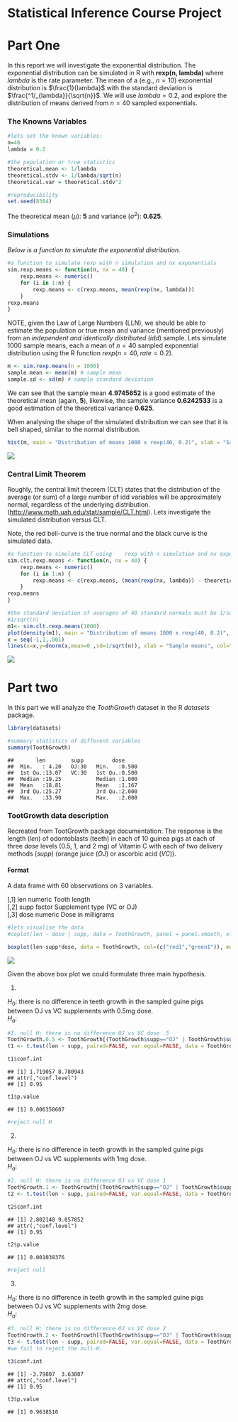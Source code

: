 # Statistical Inference Course Project
  
# Part One
In this report we will investigate the exponential distribution. The exponential distribution can be simulated in R with **rexp(n, lambda)** where *lambda* is the rate parameter. The mean of a (e.g., $n=10$) exponential distribution is $\frac{1}{lambda}$ with the standard deviation is $\frac{^1/_{lambda}}{\sqrt{n}}$. We will use $lambda = 0.2$, and explore the distribution of means derived from $n=40$ sampled exponentials.

### The Knowns Variables

```r
#lets set the known variables:
n=40
lambda = 0.2

#the population or true statistics
theoretical.mean <- 1/lambda 
theoretical.stdv <- 1/lambda/sqrt(n)
theoretical.var = theoretical.stdv^2

#reproducibility
set.seed(8384)
```
The theoretical mean ($\mu$): **5** and variance ($\sigma^2$): **0.625**. 

### Simulations
*Below is a function to simulate the exponential distribution.* 

```r
#a function to simulate rexp with n simulation and nx exponentials
sim.rexp.means <- function(n, nx = 40) {
    rexp.means <- numeric()
    for (i in 1:n) { 
        rexp.means <- c(rexp.means, mean(rexp(nx, lambda)))
    }
rexp.means
}
```

NOTE, given the Law of Large Numbers (LLN), we should be able to estimate the population or true mean and variance (mentioned previously) from an *independent and identically distributed* (*idd*) sample. Lets simulate 1000 sample means, each a mean of $n=40$ sampled exponential distribution using the R function $rexp(n=40, rate=0.2)$. 

```r
m <- sim.rexp.means(n = 1000)
sample.mean <- mean(m) # sample mean
sample.sd <- sd(m) # sample standard deviation
```
We can see that the sample mean **4.9745652** is a good estimate of the theoretical mean (again, **5**), likewise, the sample variance **0.6242533** is a good estimation of the theoretical variance **0.625**.  


When analysing the shape of the simulated distribution we can see that it is bell shaped, similar to the normal distribution.

```r
hist(m, main = "Distribution of means 1000 x rexp(40, 0.2)", xlab = "Sample means")
```

![](statinf_project_files/figure-html/unnamed-chunk-4-1.png) 



### Central Limit Theorem
Roughly, the central limit theorem (CLT) states that the distribution of the average (or sum) of a large number of idd variables will be approximately normal, regardless of the underlying distribution. (http://www.math.uah.edu/stat/sample/CLT.html). Lets investigate the simulated distribution versus CLT.  

Note, the red bell-curve is the true normal and the black curve is the simulated data.

```r
#a function to simulate CLT using    rexp with n simulation and nx exponentials
sim.clt.rexp.means <- function(n, nx = 40) {
    rexp.means <- numeric()
    for (i in 1:n) { 
        rexp.means <- c(rexp.means, (mean(rexp(nx, lambda)) - theoretical.mean) / theoretical.stdv/sqrt(nx))
    }
rexp.means
}

#the standard deviation of averages of 40 standard normals must be 1/sqrt(40). (p.38)
#1/sqrt(n)
m1<- sim.clt.rexp.means(1000)
plot(density(m1), main = "Distribution of means 1000 x rexp(40, 0.2)", xlab = "Sample means")
x = seq(-1,1,.001)
lines(x=x,y=dnorm(x,mean=0 ,sd=1/sqrt(n)), xlab = "Sample means", col="red", type="l", lty=2)
```

![](statinf_project_files/figure-html/unnamed-chunk-6-1.png) 

# Part two

In this part we will analyze the *ToothGrowth* dataset in the R *datasets* package. 


```r
library(datasets)

#summary statistics of different variables
summary(ToothGrowth)
```

```
##       len        supp         dose      
##  Min.   : 4.20   OJ:30   Min.   :0.500  
##  1st Qu.:13.07   VC:30   1st Qu.:0.500  
##  Median :19.25           Median :1.000  
##  Mean   :18.81           Mean   :1.167  
##  3rd Qu.:25.27           3rd Qu.:2.000  
##  Max.   :33.90           Max.   :2.000
```


### TootGrowth data description
Recreated from TootGrowth package documentation:
The response is the length (*len*) of odontoblasts (teeth) in each of 10 guinea pigs at each of three *dose* levels (0.5, 1, and 2 mg) of Vitamin C with each of two delivery methods (*supp*) (orange juice (*OJ*) or ascorbic acid (*VC*)).

#### Format
A data frame with 60 observations on 3 variables.

[,1]	 len	 numeric	 Tooth length  
[,2]	 supp	 factor	 Supplement type (VC or OJ)  
[,3]	 dose	 numeric	 Dose in milligrams  
  

```r
#lets visualise the data
#coplot(len ~ dose | supp, data = ToothGrowth, panel = panel.smooth, xlab = "ToothGrowth data: length vs dose, given type of supplement")

boxplot(len~supp*dose, data = ToothGrowth, col=(c("red1","green1")), main="ToothGrowth data", xlab="Supplement.Dose")
```

![](statinf_project_files/figure-html/unnamed-chunk-8-1.png) 

Given the above box plot we could formulate three main hypothesis.

1.  
$H_0:$ there is no difference in teeth growth in the sampled guine pigs between OJ vs VC supplements with 0.5mg dose.  
$H_a:$  

```r
#1. null H: there is no difference OJ vs VC dose .5
ToothGrowth.0.5 <- ToothGrowth[(ToothGrowth$supp=="OJ" | ToothGrowth$supp=="VC") & ToothGrowth$dose==.5,]
t1 <- t.test(len ~ supp, paired=FALSE, var.equal=FALSE, data = ToothGrowth.0.5, conf.level = .95)

t1$conf.int
```

```
## [1] 1.719057 8.780943
## attr(,"conf.level")
## [1] 0.95
```

```r
t1$p.value
```

```
## [1] 0.006358607
```

```r
#reject null H
```

2.   
$H_0:$ there is no difference in teeth growth in the sampled guine pigs between OJ vs VC supplements with 1mg dose.  
$H_a:$   

```r
#2. null H: there is no difference OJ vs VC dose 1
ToothGrowth.1 <- ToothGrowth[(ToothGrowth$supp=="OJ" | ToothGrowth$supp=="VC") & ToothGrowth$dose==1,]
t2 <- t.test(len ~ supp, paired=FALSE, var.equal=FALSE, data = ToothGrowth.1, conf.level = .95)

t2$conf.int
```

```
## [1] 2.802148 9.057852
## attr(,"conf.level")
## [1] 0.95
```

```r
t2$p.value
```

```
## [1] 0.001038376
```

```r
#reject null
```

3.  
$H_0:$ there is no difference in teeth growth in the sampled guine pigs between OJ vs VC supplements with 2mg dose.  
$H_a:$ 

```r
#3. null H: there is no difference OJ vs VC dose 2
ToothGrowth.2 <- ToothGrowth[(ToothGrowth$supp=="OJ" | ToothGrowth$supp=="VC") & ToothGrowth$dose==2,]
t3 <- t.test(len ~ supp, paired=FALSE, var.equal=FALSE, data = ToothGrowth.2, conf.level = .95) 
#we fail to reject the null-H.

t3$conf.int
```

```
## [1] -3.79807  3.63807
## attr(,"conf.level")
## [1] 0.95
```

```r
t3$p.value
```

```
## [1] 0.9638516
```
